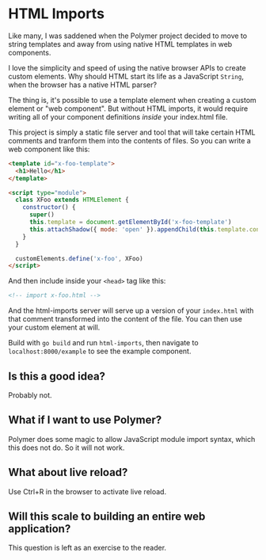 HTML Imports
============

Like many, I was saddened when the Polymer project decided to move to string
templates and away from using native HTML templates in web components.

I love the simplicity and speed of using the native browser APIs to create
custom elements. Why should HTML start its life as a JavaScript `String`, when
the browser has a native HTML parser?

The thing is, it's possible to use a template element when creating a custom
element or "web component". But without HTML imports, it would require writing
all of your component definitions _inside_ your index.html file.

This project is simply a static file server and tool that will take certain HTML
comments and tranform them into the contents of files. So you can write a web
component like this:

```html
<template id="x-foo-template">
  <h1>Hello</h1>
</template>

<script type="module">
  class XFoo extends HTMLElement {
    constructor() {
      super()
      this.template = document.getElementById('x-foo-template')
      this.attachShadow({ mode: 'open' }).appendChild(this.template.content)
    }
  }

  customElements.define('x-foo', XFoo)
</script>
```

And then include inside your `<head>` tag like this:

```html
<!-- import x-foo.html -->
```

And the html-imports server will serve up a version of your `index.html` with
that comment transformed into the content of the file. You can then use your
custom element at will.

Build with `go build` and run `html-imports`, then navigate to
`localhost:8000/example` to see the example component.

## Is this a good idea?

Probably not.

## What if I want to use Polymer?

Polymer does some magic to allow JavaScript module import syntax, which this
does not do. So it will not work.

## What about live reload?

Use Ctrl+R in the browser to activate live reload.

## Will this scale to building an entire web application?

This question is left as an exercise to the reader.
